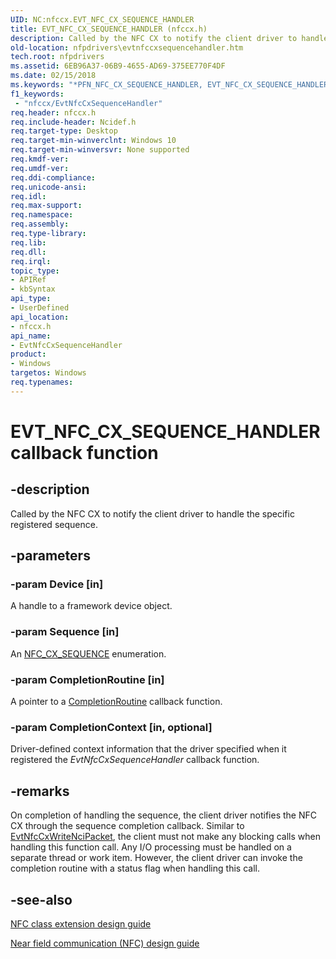 ```yaml
---
UID: NC:nfccx.EVT_NFC_CX_SEQUENCE_HANDLER
title: EVT_NFC_CX_SEQUENCE_HANDLER (nfccx.h)
description: Called by the NFC CX to notify the client driver to handle the specific registered sequence.
old-location: nfpdrivers\evtnfccxsequencehandler.htm
tech.root: nfpdrivers
ms.assetid: 6EB96A37-06B9-4655-AD69-375EE770F4DF
ms.date: 02/15/2018
ms.keywords: "*PFN_NFC_CX_SEQUENCE_HANDLER, EVT_NFC_CX_SEQUENCE_HANDLER, EVT_NFC_CX_SEQUENCE_HANDLER callback, EvtNfcCxSequenceHandler, EvtNfcCxSequenceHandler callback function [Near-Field Proximity Drivers], nfccx/ EvtNfcCxSequenceHandler, nfpdrivers.evtnfccxsequencehandler"
f1_keywords:
 - "nfccx/EvtNfcCxSequenceHandler"
req.header: nfccx.h
req.include-header: Ncidef.h
req.target-type: Desktop
req.target-min-winverclnt: Windows 10
req.target-min-winversvr: None supported
req.kmdf-ver: 
req.umdf-ver: 
req.ddi-compliance: 
req.unicode-ansi: 
req.idl: 
req.max-support: 
req.namespace: 
req.assembly: 
req.type-library: 
req.lib: 
req.dll: 
req.irql: 
topic_type:
- APIRef
- kbSyntax
api_type:
- UserDefined
api_location:
- nfccx.h
api_name:
- EvtNfcCxSequenceHandler
product:
- Windows
targetos: Windows
req.typenames: 
---
```


# EVT_NFC_CX_SEQUENCE_HANDLER callback function


## -description


Called by the NFC CX to notify the client driver to handle the specific registered sequence.


## -parameters




### -param Device [in]

A handle to a framework device object.


### -param Sequence [in]

An <a href="https://docs.microsoft.com/windows-hardware/drivers/ddi/nfccx/ne-nfccx-_nfc_cx_sequence">NFC_CX_SEQUENCE</a> enumeration.


### -param CompletionRoutine [in]

A pointer to a <a href="https://docs.microsoft.com/windows-hardware/drivers/ddi/wdfrequest/nc-wdfrequest-evt_wdf_request_completion_routine">CompletionRoutine</a> callback function.


### -param CompletionContext [in, optional]

Driver-defined context information that the driver specified when it registered the <i>EvtNfcCxSequenceHandler</i> callback function.


## -remarks



On completion of handling the sequence, the client driver notifies the NFC CX through the sequence completion callback. Similar to <a href="https://docs.microsoft.com/windows-hardware/drivers/ddi/nfccx/nc-nfccx-evt_nfc_cx_write_nci_packet">EvtNfcCxWriteNciPacket</a>, the client must not make any blocking calls when handling this function call. Any I/O processing must be handled on a separate thread or work item. However, the client driver can invoke the completion routine with a status flag when handling this call.




## -see-also




<a href="https://docs.microsoft.com/windows-hardware/drivers/nfc/nfc-class-extension-">NFC class extension design guide</a>



<a href="https://go.microsoft.com/fwlink/p/?LinkID=785320">Near field communication (NFC) design guide</a>
 

 


